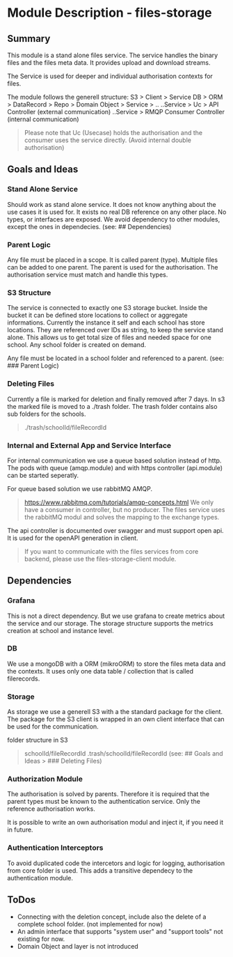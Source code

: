 # Module Description - files-storage

## Summary

This module is a stand alone files service.
The service handles the binary files and the files meta data.
It provides upload and download streams.

The Service is used for deeper and individual authorisation contexts for files.

The module follows the generell structure:
S3 > Client > Service
DB > ORM > DataRecord > Repo > Domain Object > Service > ..
..Service > Uc > API Controller (external communication)
..Service > RMQP Consumer Controller (internal communication)

> Please note that Uc (Usecase) holds the authorisation and the consumer uses the service directly.
> (Avoid internal double authorisation)

## Goals and Ideas

### Stand Alone Service

Should work as stand alone service.
It does not know anything about the use cases it is used for.
It exists no real DB reference on any other place. No types, or interfaces are exposed.
We avoid dependency to other modules, except the ones in dependecies. (see: ## Dependencies)

### Parent Logic

Any file must be placed in a scope. It is called parent (type).
Multiple files can be added to one parent.
The parent is used for the authorisation.
The authorisation service must match and handle this types.

### S3 Structure

The service is connected to exactly one S3 storage bucket.
Inside the bucket it can be defined store locations to collect or aggregate informations.
Currently the instance it self and each school has store locations.
They are referenced over IDs as string, to keep the service stand alone.
This allows us to get total size of files and needed space for one school.
Any school folder is created on demand.

Any file must be located in a school folder and referenced to a parent. (see: ### Parent Logic)

### Deleting Files

Currently a file is marked for deletion and finally removed after 7 days.
In s3 the marked file is moved to a ./trash folder.
The trash folder contains also sub folders for the schools.
> ./trash/schoolId/fileRecordId

### Internal and External App and Service Interface

For internal communication we use a queue based solution instead of http.
The pods with queue (amqp.module) and with https controller (api.module) can be started seperatly.

For queue based solution we use rabbitMQ AMQP.
> <https://www.rabbitmq.com/tutorials/amqp-concepts.html>
We only have a consumer in controller, but no producer.
The files service uses the rabbitMQ modul and solves the mapping to the exchange types.

The api controller is documented over swagger and must support open api.
It is used for the openAPI generation in client.

> If you want to communicate with the files services from core backend, please use the files-storage-client module.

## Dependencies

### Grafana

This is not a direct dependency.
But we use grafana to create metrics about the service and our storage.
The storage structure supports the metrics creation at school and instance level.

### DB

We use a mongoDB with a ORM (mikroORM) to store the files meta data and the contexts.
It uses only one data table / collection that is called filerecords.

### Storage

As storage we use a generell S3 with a the standard package for the client.
The package for the S3 client is wrapped in an own client interface that can be used for the communication.

folder structure in S3
> schoolId/fileRecordId
> .trash/schoolId/fileRecordId (see: ## Goals and Ideas > ### Deleting Files)

### Authorization Module

The authorisation is solved by parents.
Therefore it is required that the parent types must be known to the authentication service.
Only the reference authorisation works.

It is possible to write an own authorisation modul and inject it, if you need it in future.

### Authentication Interceptors

To avoid duplicated code the intercetors and logic for logging, authorisation from core folder is used.
This adds a transitive dependecy to the authentication module.

## ToDos

- Connecting with the deletion concept, include also the delete of a complete school folder. (not implemented for now)
- An admin interface that supports "system user" and "support tools" not existing for now.
- Domain Object and layer is not introduced
